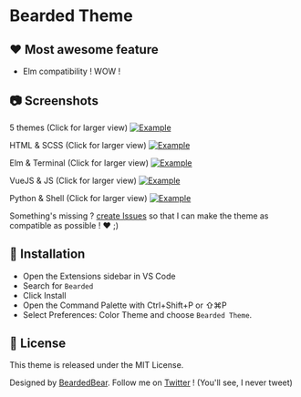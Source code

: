 # Bearded Theme

## ❤️ Most awesome feature

- Elm compatibility ! WOW !

## 📷 Screenshots

5 themes (Click for larger view)
<a href="https://raw.githubusercontent.com/BeardedBear/bearded-theme/master/themes.png" target="_BLANK">
<img alt="Example" src="https://raw.githubusercontent.com/BeardedBear/bearded-theme/master/themes.png">
</a>

HTML & SCSS (Click for larger view)
<a href="https://raw.githubusercontent.com/BeardedBear/bearded-theme/master/screen-html-scss.png" target="_BLANK">
<img alt="Example" src="https://raw.githubusercontent.com/BeardedBear/bearded-theme/master/screen-html-scss.png">
</a>

Elm & Terminal (Click for larger view)
<a href="https://raw.githubusercontent.com/BeardedBear/bearded-theme/master/screen-elm-term.png" target="_BLANK">
<img alt="Example" src="https://raw.githubusercontent.com/BeardedBear/bearded-theme/master/screen-elm-term.png">
</a>

VueJS & JS (Click for larger view)
<a href="https://raw.githubusercontent.com/BeardedBear/bearded-theme/master/screen-vue-js.png" target="_BLANK">
<img alt="Example" src="https://raw.githubusercontent.com/BeardedBear/bearded-theme/master/screen-vue-js.png">
</a>

Python & Shell (Click for larger view)
<a href="https://raw.githubusercontent.com/BeardedBear/bearded-theme/master/screen-python-sh.png" target="_BLANK">
<img alt="Example" src="https://raw.githubusercontent.com/BeardedBear/bearded-theme/master/screen-python-sh.png">
</a>

Something's missing ? [create Issues](https://github.com/BeardedBear/BeardedTheme/issues) so that I can make the theme as compatible as possible ! ❤️ ;)

## 🚀 Installation

- Open the Extensions sidebar in VS Code
- Search for `Bearded`
- Click Install
- Open the Command Palette with Ctrl+Shift+P or ⇧⌘P
- Select Preferences: Color Theme and choose `Bearded Theme`.

## 📄 License

This theme is released under the MIT License.

Designed by [BeardedBear](https://github.com/BeardedBear).
Follow me on [Twitter](https://twitter.com/Bearded__Bear) ! (You'll see, I never tweet)
